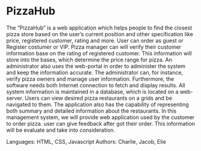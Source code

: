 # PizzaHub

The “PizzaHub” is a web application which helps people to find the closest pizza store based on the user’s current position and other specification like price, registered customer, rating and more. 
User can order as guest or Register costumer or VIP. Pizza manager can will verify their customer information base on the rating of registered customer. 
This information will store into the bases, which determine the price range for pizza. 
An administrator also uses the web-portal in order to administer the system and keep the information accurate. 
The administrator can, for instance, verify pizza owners and manage user information. 
Furthermore, the software needs both Internet connection to fetch and display results. 
All system information is maintained in a database, which is located on a web-server. 
Users can view desired pizza restaurants on a grids and be navigated to them. 
The application also has the capability of representing both summary and detailed information about the restaurants. 
In this management system, we will provide web application used by the customer to order pizza. user can give feedback after got their order. 
This information will be evaluate and take into consideration.  

Languages: HTML, CSS, Javascript
Authors: Charlie, Jacob, Elie
